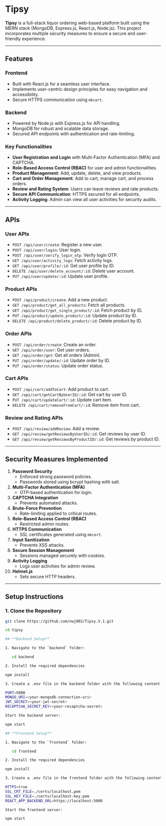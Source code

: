 # Tipsy

**Tipsy** is a full-stack liquor ordering web-based platform built using the MERN stack (MongoDB, Express.js, React.js, Node.js). This project incorporates multiple security measures to ensure a secure and user-friendly experience.

---

## **Features**

### **Frontend**
- Built with React.js for a seamless user interface.
- Implements user-centric design principles for easy navigation and accessibility.
- Secure HTTPS communication using `mkcert`.

### **Backend**
- Powered by Node.js with Express.js for API handling.
- MongoDB for robust and scalable data storage.
- Secured API endpoints with authentication and rate-limiting.

### **Key Functionalities**
- **User Registration and Login** with Multi-Factor Authentication (MFA) and CAPTCHA.
- **Role-Based Access Control (RBAC)** for user and admin functionalities.
- **Product Management**: Add, update, delete, and view products.
- **Cart and Order Management**: Add to cart, manage cart, and process orders.
- **Review and Rating System**: Users can leave reviews and rate products.
- **Secure API Communication**: HTTPS secured for all endpoints.
- **Activity Logging**: Admin can view all user activities for security audits.

---

## **APIs**

### **User APIs**
- `POST /api/user/create`: Register a new user.
- `POST /api/user/login`: User login.
- `POST /api/user/verify_login_otp`: Verify login OTP.
- `GET /api/user/activity_logs`: Fetch activity logs.
- `GET /api/user/profile/:id`: Get user profile by ID.
- `DELETE /api/user/delete_account/:id`: Delete user account.
- `PUT /api/user/update/:id`: Update user profile.

### **Product APIs**
- `POST /api/product/create`: Add a new product.
- `GET /api/product/get_all_products`: Fetch all products.
- `GET /api/product/get_single_product/:id`: Fetch product by ID.
- `PUT /api/product/update_product/:id`: Update product by ID.
- `DELETE /api/product/delete_product/:id`: Delete product by ID.

### **Order APIs**
- `POST /api/order/create`: Create an order.
- `GET /api/order/user`: Get user orders.
- `GET /api/order/get`: Get all orders (Admin).
- `PUT /api/order/update/:id`: Update order by ID.
- `PUT /api/order/status`: Update order status.

### **Cart APIs**
- `POST /api/cart/addToCart`: Add product to cart.
- `GET /api/cart/getCartByUserID/:id`: Get cart by user ID.
- `PUT /api/cart/updateCart/:id`: Update cart item.
- `DELETE /api/cart/removeFromCart/:id`: Remove item from cart.

### **Review and Rating APIs**
- `POST /api/review/addReview`: Add a review.
- `GET /api/review/getReviewsByUserID/:id`: Get reviews by user ID.
- `GET /api/review/getReviewsByProductID/:id`: Get reviews by product ID.

---

## **Security Measures Implemented**
1. **Password Security**
   - Enforced strong password policies.
   - Passwords stored using bcrypt hashing with salt.
2. **Multi-Factor Authentication (MFA)**
   - OTP-based authentication for login.
3. **CAPTCHA Integration**
   - Prevents automated attacks.
4. **Brute-Force Prevention**
   - Rate-limiting applied to critical routes.
5. **Role-Based Access Control (RBAC)**
   - Restricted admin routes.
6. **HTTPS Communication**
   - SSL certificates generated using `mkcert`.
7. **Input Sanitization**
   - Prevents XSS attacks.
8. **Secure Session Management**
   - Sessions managed securely with cookies.
9. **Activity Logging**
   - Logs user activities for admin review.
10. **Helmet.js**
    - Sets secure HTTP headers.

---

## **Setup Instructions**

### **1. Clone the Repository**
```bash
git clone https://github.com/nwj002/Tipsy.V.1.git

cd tipsy

## **Backend Setup**

1. Navigate to the `backend` folder:

   cd backend

2. Install the required dependencies 

npm install

3. Create a .env file in the backend folder with the following content:

PORT=5000
MONGO_URI=<your-mongodb-connection-uri>
JWT_SECRET=<your-jwt-secret>
RECAPTCHA_SECRET_KEY=<your-recaptcha-secret>

Start the backend server:

npm start

## **Frontend Setup**

1. Navigate to the `frontend` folder:

   cd frontend

2. Install the required dependencies 

npm install

3. Create a .env file in the frontend folder with the following content:

HTTPS=true
SSL_CRT_FILE=./certs/localhost.pem
SSL_KEY_FILE=./certs/localhost-key.pem
REACT_APP_BACKEND_URL=https://localhost:5000

Start the frontend server:

npm start